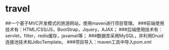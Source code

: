 # travel
##一个基于MVC开发模式的旅游网站，使用maven进行项目管理。
###前端使用技术有：HTML/CSS/JS，BootStrap，Jquery，AJAX；
###后端使用技术有：servlet，filter，redis缓存，javamail等；
###数据库采用MySQL，并利用Druid连接池技术和JdbcTemplate。
###项目导入：maven工具中导入pom.xml
